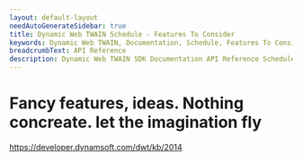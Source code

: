 ```yaml
---
layout: default-layout
needAutoGenerateSidebar: true
title: Dynamic Web TWAIN Schedule - Features To Consider
keywords: Dynamic Web TWAIN, Documentation, Schedule, Features To Consider
breadcrumbText: API Reference
description: Dynamic Web TWAIN SDK Documentation API Reference Schedule Features To Consider Page
---
```


# Fancy features, ideas. Nothing concreate. let the imagination fly



https://developer.dynamsoft.com/dwt/kb/2014
